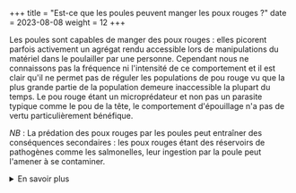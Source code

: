 +++
title = "Est-ce que les poules peuvent manger les poux rouges ?"
date = 2023-08-08
weight = 12
+++

Les poules sont capables de manger des poux rouges : elles picorent parfois activement un agrégat rendu accessible lors de manipulations du matériel dans le poulailler par une personne. Cependant nous ne connaissons pas la fréquence ni l'intensité de ce comportement et il est clair qu'il ne permet pas de réguler les populations de pou rouge vu que la plus grande partie de la population demeure inaccessible la plupart du temps. Le pou rouge étant un microprédateur et non pas un parasite typique comme le pou de la tête, le comportement d'épouillage n'a pas de vertu particulièrement bénéfique.

*NB* : La prédation des poux rouges par les poules peut entraîner des conséquences secondaires : les poux rouges étant des réservoirs de pathogènes comme les salmonelles, leur  ingestion par la poule peut l'amener à se contaminer.

<details class = "en_savoir_plus">
    <summary>En savoir plus</summary>

- Valiente Moro *et al.* (2007) DOI: 10.1080/03079450701460484 Colonization and organ invasion in chicks experimentally infected with *Dermanyssus gallinae* contaminated by Salmonella Enteritidis [Lien](XXXXX)

</details>